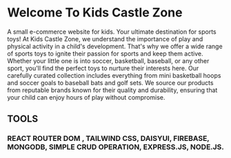 # Welcome To Kids Castle Zone
A small e-commerce website for kids. Your ultimate destination for sports toys! At Kids Castle Zone, we understand the importance of play and physical activity in a child's development. That's why we offer a wide range of sports toys to ignite their passion for sports and keep them active. Whether your little one is into soccer, basketball, baseball, or any other sport, you'll find the perfect toys to nurture their interests here. Our carefully curated collection includes everything from mini basketball hoops and soccer goals to baseball bats and golf sets. We source our products from reputable brands known for their quality and durability, ensuring that your child can enjoy hours of play without compromise.



## TOOLS
### REACT ROUTER DOM , TAILWIND CSS, DAISYUI, FIREBASE, MONGODB, SIMPLE CRUD OPERATION, EXPRESS.JS, NODE.JS.
